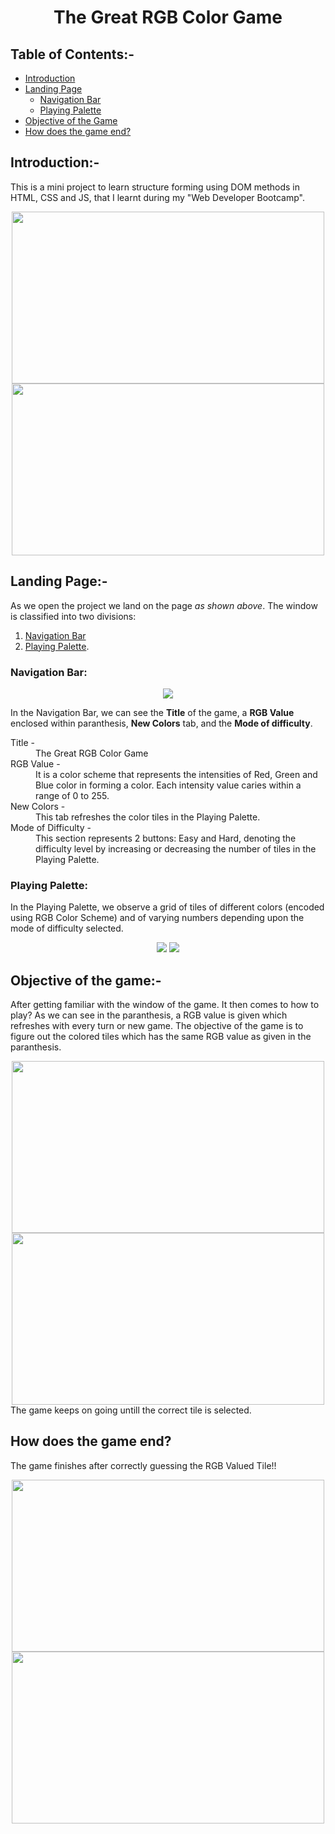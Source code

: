 <div align="center">

# The Great RGB Color Game
</div>


## Table of Contents:-
- [Introduction](#Introduction)
- [Landing Page](#Landing-Page)
  - [Navigation Bar](#Navigation-Bar)
  - [Playing Palette](#Playing-Palette)
- [Objective of the Game](#Objective-of-the-game)
- [How does the game end?](#How-does-the-game-end?)


## Introduction:-
This is a mini project to learn structure forming using DOM methods in HTML, CSS and JS, that I learnt during my "Web Developer Bootcamp".
<div align="center">
  <img src="https://github.com/gauravbisht005/Color-Guessing-Game/blob/master/assets/Easy.JPG" height="275" width="500">
  <img src="https://github.com/gauravbisht005/Color-Guessing-Game/blob/master/assets/Hard.JPG" height="275" width="500">
</div>


## Landing Page:-
As we open the project we land on the page *as shown above*.
The window is classified into two divisions:<br/> 
1. [Navigation Bar](#Navigation-Bar)
2. [Playing Palette](#Playing-Palette).


### Navigation Bar:
<div align="center">
  <img src="https://github.com/gauravbisht005/Color-Guessing-Game/blob/master/assets/Navigation Bar.JPG">
</div>

In the Navigation Bar, we can see the **Title** of the game, a **RGB Value** enclosed within paranthesis, **New Colors** tab, and the **Mode of difficulty**.
<dl>
  <dt>Title -</dt>
  <dd>The Great RGB Color Game</dd>
  <dt>RGB Value -</dt>
  <dd>It is a color scheme that represents the intensities of Red, Green and Blue color in forming a color. Each intensity value caries within a range of 0 to 255.</dd>
  <dt>New Colors -</dt>
  <dd>This tab refreshes the color tiles in the Playing Palette.</dd>
  <dt>Mode of Difficulty -</dt>
  <dd>This section represents 2 buttons: Easy and Hard, denoting the difficulty level by increasing or decreasing the number of tiles in the Playing Palette.</dd>
</dl>


### Playing Palette:
In the Playing Palette, we observe a grid of tiles of different colors (encoded using RGB Color Scheme) and of varying numbers depending upon the mode of difficulty selected.
<div align="center">
  <img src="https://github.com/gauravbisht005/Color-Guessing-Game/blob/master/assets/Playing Palette(Easy).JPG">
  <img src="https://github.com/gauravbisht005/Color-Guessing-Game/blob/master/assets/Playing Palette(Hard).JPG">
</div>


## Objective of the game:-
After getting familiar with the window of the game. It then comes to how to play? As we can see in the paranthesis, a RGB value is given which refreshes with every turn or new game. The objective of the game is to figure out the colored tiles which has the same RGB value as given in the paranthesis.
<div align="center">
  <img src="https://github.com/gauravbisht005/Color-Guessing-Game/blob/master/assets/Easy(TryAgain).JPG" height="275" width="500">
  <img src="https://github.com/gauravbisht005/Color-Guessing-Game/blob/master/assets/Hard(TryAgain).JPG" height="275" width="500">
</div>
The game keeps on going untill the correct tile is selected.


## How does the game end?
The game finishes after correctly guessing the RGB Valued Tile!!
<div align="center">
  <img src="https://github.com/gauravbisht005/Color-Guessing-Game/blob/master/assets/Easy(Correct).JPG" height="275" width="500">
  <img src="https://github.com/gauravbisht005/Color-Guessing-Game/blob/master/assets/Hard(Correct).JPG" height="275" width="500">
</div>

